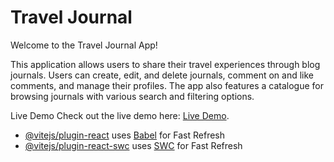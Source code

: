 # Travel Journal

Welcome to the Travel Journal App!

This application allows users to share their travel experiences through blog journals.
Users can create, edit, and delete journals, comment on and like comments, and manage their profiles.
The app also features a catalogue for browsing journals with various search and filtering options.

Live Demo
Check out the live demo here: [Live Demo](https://toni-rachev-travel-journal.netlify.app/).

- [@vitejs/plugin-react](https://github.com/vitejs/vite-plugin-react/blob/main/packages/plugin-react/README.md)
  uses [Babel](https://babeljs.io/) for Fast Refresh
- [@vitejs/plugin-react-swc](https://github.com/vitejs/vite-plugin-react-swc) uses [SWC](https://swc.rs/) for Fast
  Refresh
